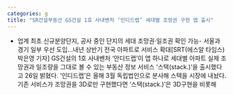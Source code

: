 ```yaml
---
categories: g
title: "SR건설부동산 GS건설 1호 사내벤처 ‘인디드랩’ 세대별 조망권 구현 앱 출시"
---
```

- 업계 최초 신규분양단지, 공사 중인 단지의 세대 조망권&#8231;일조권 확인 가능- 서울과 경기 일부 우선 도입&hellip;내년 상반기 전국 아파트로 서비스 확대[SRT(에스알 타임스) 박은영 기자] GS건설의 1호 사내벤처 ‘안디드랩’이 앱 하나로 세대별 아파트 실제 조망권과 일조량을 그대로 볼 수 있는 부동산 정보 서비스 ‘스택(stack.)’을 출시했다고 26일 밝혔다. ‘인디드랩’은 올해 3월 독립법인으로 분사해 스택을 시장에 내놨다.기존 서비스가 조망권을 3D로만 구현했다면 ‘스택(stack.)’은 3D구현을 비롯해